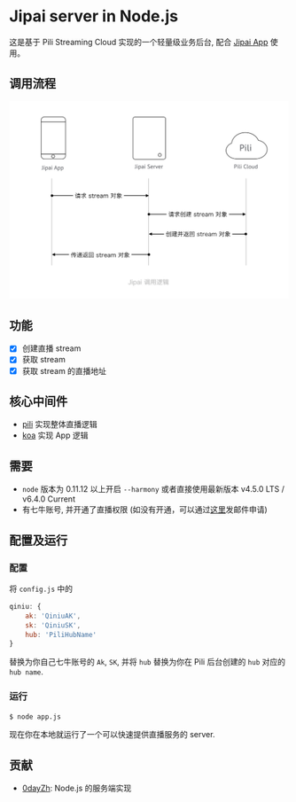 # Jipai server in Node.js

这是基于 Pili Streaming Cloud 实现的一个轻量级业务后台, 配合 [Jipai App](https://github.com/jipaiapp/jipai-app-ios) 使用。

## 调用流程

![](./workflow.png)

## 功能

- [x] 创建直播 stream
- [x] 获取 stream
- [x] 获取 stream 的直播地址

## 核心中间件

- [pili](https://github.com/pili-engineering) 实现整体直播逻辑
- [koa](http://koajs.com) 实现 App 逻辑

## 需要

- `node` 版本为 0.11.12 以上开启 `--harmony` 或者直接使用最新版本 v4.5.0 LTS / v6.4.0 Current
- 有七牛账号, 并开通了直播权限 (如没有开通，可以通过[这里](mailto:pili@qiniu.com)发邮件申请)

## 配置及运行

### 配置

将 `config.js` 中的

```javascript
qiniu: {
    ak: 'QiniuAK',
    sk: 'QiniuSK',
    hub: 'PiliHubName'
}
```

替换为你自己七牛账号的 `Ak`, `SK`, 并将 `hub` 替换为你在 Pili 后台创建的 `hub` 对应的 `hub name`.

### 运行

```bash
$ node app.js
```

现在你在本地就运行了一个可以快速提供直播服务的 server.

## 贡献

- [0dayZh](http://github.com/0dayZh): Node.js 的服务端实现
